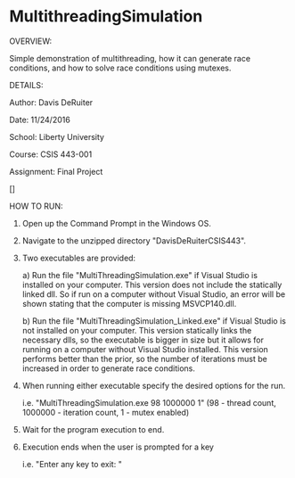 # MultithreadingSimulation

OVERVIEW:

Simple demonstration of multithreading, how it can generate race conditions, and how to solve race conditions using mutexes.


DETAILS:

Author: Davis DeRuiter

Date: 11/24/2016

School: Liberty University

Course: CSIS 443-001

Assignment: Final Project

[]

HOW TO RUN:

1) Open up the Command Prompt in the Windows OS.

2) Navigate to the unzipped directory "DavisDeRuiterCSIS443".

3) Two executables are provided:

	a) Run the file "MultiThreadingSimulation.exe" if Visual Studio is installed on your computer.
           This version does not include the statically linked dll. So if run on a computer without Visual Studio, an
           error will be shown stating that the computer is missing MSVCP140.dll.
	   
	b) Run the file "MultiThreadingSimulation_Linked.exe" if Visual Studio is not installed on your computer.
           This version statically links the necessary dlls, so the executable is bigger in size but it allows for running
           on a computer without Visual Studio installed. This version performs better than the prior, so the number
           of iterations must be increased in order to generate race conditions.
	   
   
4) When running either executable specify the desired options for the run. 

	i.e. "MultiThreadingSimulation.exe 98 1000000 1"
	(98 - thread count, 1000000 - iteration count, 1 - mutex enabled)
 
5) Wait for the program execution to end.
 
6) Execution ends when the user is prompted for a key

	i.e. "Enter any key to exit: "
